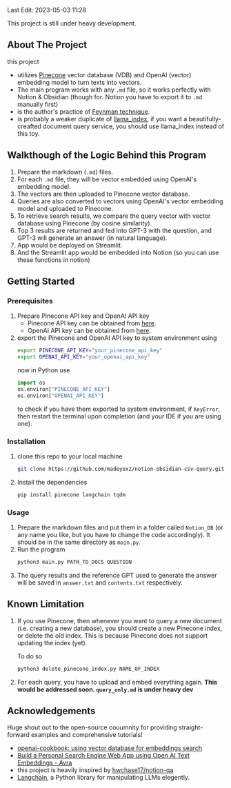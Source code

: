 Last Edit: 2023-05-03 11:28


This project is still under heavy development.

## About The Project
this project
- utilizes [Pinecone](https://www.pinecone.io/) vector database (VDB) and OpenAI (vector) embedding model to turn texts into vectors.
- The main program works with any `.md` file, so it works perfectly with Notion & Obsidian (though for. Notion you have to export it to `.md` manually first)
- is the author's practice of [Feynman technique](https://en.wikipedia.org/wiki/Learning_by_teaching).
- is probably a weaker duplicate of [llama_index](https://github.com/jerryjliu/llama_index#-dependencies), if you want a beautifully-creafted document query service, you should use llama_index instead of this toy.

## Walkthough of the Logic Behind this Program
1. Prepare the markdown (`.md`) files.
2. For each `.md` file, they will be vector embedded using OpenAI's embedding model.
3. The vectors are then uploaded to Pinecone vector database.
4. Queries are also converted to vectors using OpenAI's vector embedding model and uploaded to Pinecone.
5. To retrieve search results, we compare the query vector with vector database using Pinecone (by cosine similarity).
6. Top 3 results are returned and fed into GPT-3 with the question, and GPT-3 will generate an answer (in natural language).
7. App would be deployed on Streamlit.
8. And the Streamlit app would be embedded into Notion (so you can use these functions in notion)
## Getting Started

### Prerequisites
1. Prepare Pinecone API key and OpenAI API key
    - Pinecone API key can be obtained from [here](https://app.pinecone.io/).
    - OpenAI API key can be obtained from [here](https://platform.openai.com/account/api-keys).
2. export the Pinecone and OpenAI API key to system environment using
   ``` bash
   export PINECONE_API_KEY="your_pinecone_api_key"
   export OPENAI_API_KEY="your_openai_api_key"
   ```
   now in Python use
   ``` python
   import os
   os.environ["PINECONE_API_KEY"]
   os.environ["OPENAI_API_KEY"]
   ```
   to check if you have them exported to system environment, if `KeyError`, then restart the terminal upon completion (and your IDE if you are using one).
### Installation
1. clone this repo to your local machine
    ```bash
    git clone https://github.com/madeyexz/notion-obsidian-csv-query.git
    ```
2. Install the dependencies
    ``` bash
    pip install pinecone langchain tqdm
    ```

### Usage
1. Prepare the markdown files and put them in a folder called `Notion_DB` (or any name you like, but you have to change the code accordingly). It should be in the same directory as `main.py`.
2. Run the program
    ``` bash
    python3 main.py PATH_TO_DOCS QUESTION
    ```
3. The query results and the reference GPT used to generate the answer will be saved in `answer.txt` and `contents.txt` respectively.


## Known Limitation
1. If you use Pinecone, then whenever you want to query a new document (i.e. creating a new database), you should create a new Pinecone index, or delete the old index. This is because Pinecone does not support updating the index (yet). 

    To do so
    ``` bash
    python3 delete_pinecone_index.py NAME_OF_INDEX
    ```
2. For each query, you have to upload and embed everything again. 
**This would be addressed soon. `query_only.md` is under heavy dev**
## Acknowledgements
Huge shout out to the open-source couumnity for providing straight-forward examples and comprehensive tutorials!
- [openai-cookbook: using vector database for embeddings search](https://github.com/openai/openai-cookbook/blob/main/examples/vector_databases/Using_vector_databases_for_embeddings_search.ipynb)
- [Build a Personal Search Engine Web App using Open AI Text Embeddings - Avra](https://medium.com/@avra42/build-a-personal-search-engine-web-app-using-open-ai-text-embeddings-d6541f32892d)
- this project is heavily inspired by [hwchase17/notion-qa](https://github.com/hwchase17/notion-qa)
- [Langchain](https://python.langchain.com/en/latest), a Python library for manipulating LLMs elegently.
